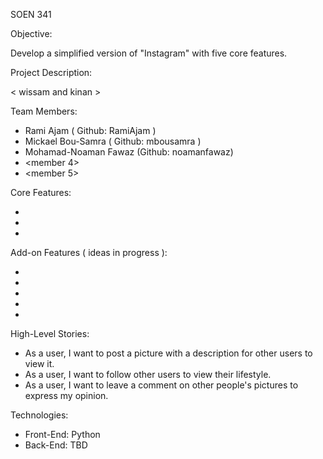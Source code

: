 SOEN 341 

Objective:

Develop a simplified version of "Instagram" with five core features. 


Project Description: 

< wissam and kinan >
 

Team Members: 

- Rami Ajam ( Github: RamiAjam )
- Mickael Bou-Samra ( Github: mbousamra )
- Mohamad-Noaman Fawaz (Github: noamanfawaz)
- <member 4>
- <member 5>


Core Features: 

- <wissam> 
- <wissam> 
- <wissam> 

Add-on Features ( ideas in progress ): 

- <kinan>
- <kinan>
- <kinan>
- <kinan>
- <kinan>


High-Level Stories: 

- As a user, I want to post a picture with a description for other users to view it.
- As a user, I want to follow other users to view their lifestyle.
- As a user, I want to leave a comment on other people's pictures to express my opinion.


Technologies:

- Front-End: Python 
- Back-End: TBD



